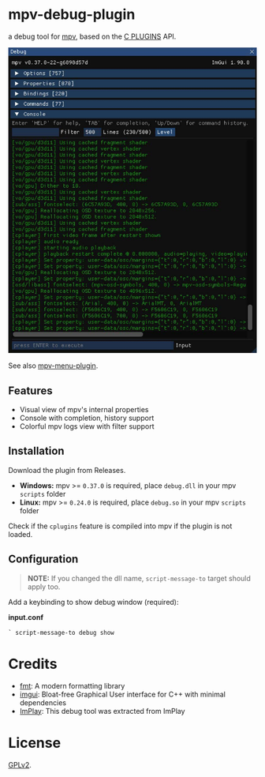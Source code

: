 # mpv-debug-plugin

a debug tool for [mpv](https://mpv.io), based on the [C PLUGINS](https://mpv.io/manual/master/#c-plugins) API.

![screenshot](screenshot/debug.jpg)

See also [mpv-menu-plugin](https://github.com/tsl0922/mpv-menu-plugin).

## Features

- Visual view of mpv's internal properties
- Console with completion, history support
- Colorful mpv logs view with filter support

## Installation

Download the plugin from Releases.

- **Windows:** mpv >= `0.37.0` is required, place `debug.dll` in your mpv `scripts` folder
- **Linux:** mpv >= `0.24.0` is required, place `debug.so` in your mpv `scripts` folder

Check if the `cplugins` feature is compiled into mpv if the plugin is not loaded.

## Configuration

> **NOTE:** If you changed the dll name, `script-message-to` target should apply too.

Add a keybinding to show debug window (required):

**input.conf**
```
` script-message-to debug show
```

# Credits

- [fmt](https://fmt.dev): A modern formatting library
- [imgui](https://github.com/ocornut/imgui): Bloat-free Graphical User interface for C++ with minimal dependencies
- [ImPlay](https://github.com/tsl0922/ImPlay): This debug tool was extracted from ImPlay

# License

[GPLv2](LICENSE.txt).
